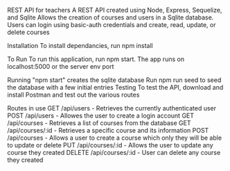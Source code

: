 REST API for teachers
A REST API created using Node, Express, Sequelize, and Sqlite Allows the creation of courses and users in a Sqlite database. Users can login using basic-auth credentials and create, read, update, or delete courses

Installation
To install dependancies, run npm install

To Run
To run this application, run npm start. The app runs on localhost:5000 or the server env port

Running "npm start" creates the sqlite database
Run npm run seed to seed the database with a few initial entries
Testing
To test the API, download and install Postman and test out the various routes

Routes in use
GET /api/users - Retrieves the currently authenticated user
POST /api/users - Allowes the user to create a login account
GET /api/courses - Retrieves a list of courses from the database
GET /api/courses/:id - Retrieves a specific course and its information
POST /api/courses - Allows a user to create a course which only they will be able to update or delete
PUT /api/courses/:id - Allows the user to update any course they created
DELETE /api/courses/:id - User can delete any course they created
